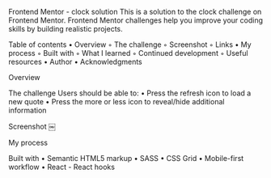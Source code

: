 Frontend Mentor - clock solution This is a solution to the clock challenge on
Frontend Mentor. Frontend Mentor challenges help you improve your coding skills
by building realistic projects.

Table of contents • Overview ◦ The challenge ◦ Screenshot ◦ Links • My process ◦
Built with ◦ What I learned ◦ Continued development ◦ Useful resources • Author
• Acknowledgments

Overview

The challenge Users should be able to: • Press the refresh icon to load a new
quote • Press the more or less icon to reveal/hide additional information

Screenshot ￼

[](./public/images/screenshots/desktop.png)

My process

Built with • Semantic HTML5 markup • SASS • CSS Grid • Mobile-first workflow •
React - React hooks

